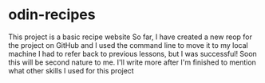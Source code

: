 # odin-recipes
This project is a basic recipe website
So far, I have created a new reop for the project on GitHub and I used the command line to move it to my local machine 
I had to refer back to previous lessons, but I was successful! 
Soon this will be second nature to me. I'll write more after I'm finished to mention what other skills I used for this project 
